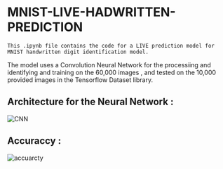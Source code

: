 # MNIST-LIVE-HADWRITTEN-PREDICTION
    This .ipynb file contains the code for a LIVE prediction model for MNIST handwritten digit identification model.
The model uses a Convolution Neural Network for the processiing and identifying and training on the 60,000 images , and tested on the 10,000 provided images in the Tensorflow Dataset library.

## Architecture for the Neural Network :
![CNN](https://user-images.githubusercontent.com/125675451/235425399-a2c11f78-5787-4ff6-9a05-ab7c0f1d644c.png)

## Accuraccy : 
![accuarcty](https://user-images.githubusercontent.com/125675451/235425853-2886b981-5cd5-44bc-b76c-7469493808ce.png)
